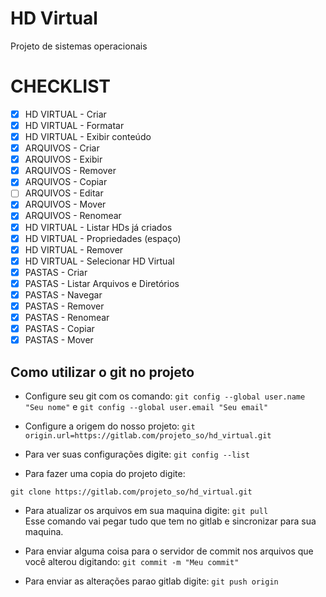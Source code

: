 
# HD Virtual
Projeto de sistemas operacionais

# CHECKLIST

- [x] HD VIRTUAL - Criar
- [x] HD VIRTUAL - Formatar
- [x] HD VIRTUAL - Exibir conteúdo
- [x] ARQUIVOS - Criar
- [x] ARQUIVOS - Exibir
- [x] ARQUIVOS - Remover
- [x] ARQUIVOS - Copiar
- [ ] ARQUIVOS - Editar
- [x] ARQUIVOS - Mover
- [x] ARQUIVOS - Renomear
- [x] HD VIRTUAL - Listar HDs já criados
- [x] HD VIRTUAL - Propriedades (espaço)
- [x] HD VIRTUAL - Remover
- [x] HD VIRTUAL - Selecionar HD Virtual
- [x] PASTAS - Criar
- [x] PASTAS - Listar Arquivos e Diretórios
- [x] PASTAS - Navegar
- [x] PASTAS - Remover
- [x] PASTAS - Renomear
- [x] PASTAS - Copiar
- [x] PASTAS - Mover

## Como utilizar o git no projeto

* Configure seu git com os comando: `git config --global user.name  "Seu nome"` e `git config --global user.email "Seu email"`

* Configure a origem do nosso projeto: `git origin.url=https://gitlab.com/projeto_so/hd_virtual.git`

* Para ver suas configurações digite: `git config --list`

* Para fazer uma copia do projeto digite:   

`git clone https://gitlab.com/projeto_so/hd_virtual.git`

* Para atualizar os arquivos em sua maquina digite: `git pull` \
    Esse comando vai pegar tudo que tem no gitlab e sincronizar para sua maquina.

* Para enviar alguma coisa para o servidor de commit nos arquivos que você alterou digitando: `git commit -m "Meu commit"`

* Para enviar as alterações parao gitlab digite: `git push origin`